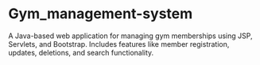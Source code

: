 # Gym_management-system
A Java-based web application for managing gym memberships using JSP, Servlets, and Bootstrap. Includes features like member registration, updates, deletions, and search functionality.
